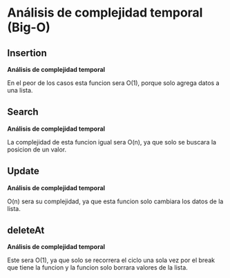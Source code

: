 # Análisis de complejidad temporal (Big-O)

## Insertion

**Análisis de complejidad temporal**

En el peor de los casos esta funcion sera O(1), porque solo agrega datos a una lista.

## Search

**Análisis de complejidad temporal**

La complejidad de esta funcion igual sera O(n), ya que solo se buscara la posicion de un valor.

## Update

**Análisis de complejidad temporal**

O(n) sera su complejidad, ya que esta funcion solo cambiara los datos de la lista.

## deleteAt

**Análisis de complejidad temporal**

Este sera O(1), ya que solo se recorrera el ciclo una sola vez por el break que tiene la funcion y la funcion solo borrara valores de la lista.

